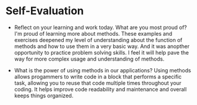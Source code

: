 # Self-Evaluation

- Reflect on your learning and work today. What are you most proud of?
I'm proud of learning more about methods. These examples and exercises 
deepened my level of understanding about the function of methods and 
how to use them in a very basic way. And it was anopther opportunity to 
practice problem solving skills. I feel it will help pave the way for more complex
usage and understanding of methods. 

- What is the power of using methods in our applications?
Using methods allows progammers to write code in a block that performs a specific task, allowing you to reuse that code multiple times throughout your coding. It helps improve code readability and maintenance and overall keeps things organized. 